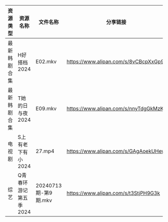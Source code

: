 | 资源类型   | 资源名称          | 文件名称              | 分享链接                                 | 更新时间                |
| ------ | ------------- | ----------------- | ------------------------------------ | ------------------- |
| 最新韩剧合集 | H好搭档2024      | E02.mkv           | https://www.alipan.com/s/8vCBcpXxGp9 | 2024-07-14 00:06:04 |
| 最新韩剧合集 | T她的日与夜2024    | E09.mkv           | https://www.alipan.com/s/nnyTdgGkMzK | 2024-07-14 00:11:28 |
| 电视剧    | S上有老下有小2024   | 27.mp4            | https://www.alipan.com/s/GAgAoekUHew | 2024-07-14 00:07:31 |
| 综艺     | Q青春环游记第五季2024 | 20240713期-第9期.mkv | https://www.alipan.com/s/t3StjPH9G3k | 2024-07-14 00:09:48 |
